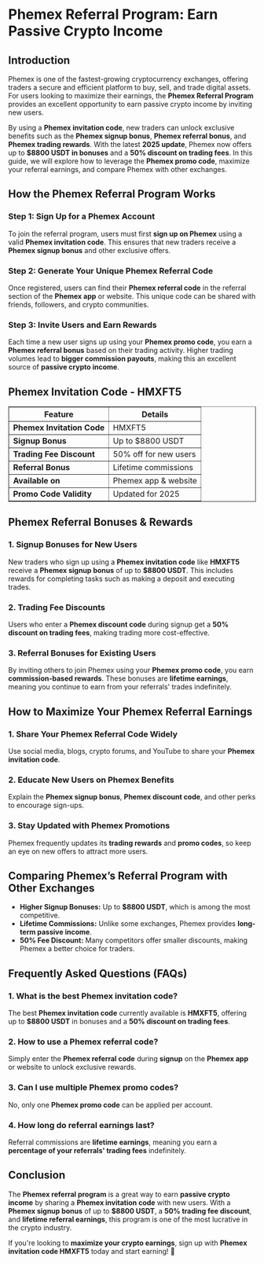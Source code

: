 <h1>Phemex Referral Program: Earn Passive Crypto Income</h1>
<h2>Introduction</h2>
<p>Phemex is one of the fastest-growing cryptocurrency exchanges, offering traders a secure and efficient platform to buy, sell, and trade digital assets. For users looking to maximize their earnings, the <strong>Phemex Referral Program</strong> provides an excellent opportunity to earn passive crypto income by inviting new users.</p>
<p>By using a <strong>Phemex invitation code</strong>, new traders can unlock exclusive benefits such as the <strong>Phemex signup bonus</strong>, <strong>Phemex referral bonus</strong>, and <strong>Phemex trading rewards</strong>. With the latest <strong>2025 update</strong>, Phemex now offers up to <strong>$8800 USDT in bonuses</strong> and a <strong>50% discount on trading fees</strong>. In this guide, we will explore how to leverage the <strong>Phemex promo code</strong>, maximize your referral earnings, and compare Phemex with other exchanges.</p>

<h2>How the Phemex Referral Program Works</h2>
<h3>Step 1: Sign Up for a Phemex Account</h3>
<p>To join the referral program, users must first <strong>sign up on Phemex</strong> using a valid <strong>Phemex invitation code</strong>. This ensures that new traders receive a <strong>Phemex signup bonus</strong> and other exclusive offers.</p>

<h3>Step 2: Generate Your Unique Phemex Referral Code</h3>
<p>Once registered, users can find their <strong>Phemex referral code</strong> in the referral section of the <strong>Phemex app</strong> or website. This unique code can be shared with friends, followers, and crypto communities.</p>

<h3>Step 3: Invite Users and Earn Rewards</h3>
<p>Each time a new user signs up using your <strong>Phemex promo code</strong>, you earn a <strong>Phemex referral bonus</strong> based on their trading activity. Higher trading volumes lead to <strong>bigger commission payouts</strong>, making this an excellent source of <strong>passive crypto income</strong>.</p>

<h2>Phemex Invitation Code - HMXFT5</h2>
<table border="1">
    <tr>
        <th>Feature</th>
        <th>Details</th>
    </tr>
    <tr>
        <td><strong>Phemex Invitation Code</strong></td>
        <td>HMXFT5</td>
    </tr>
    <tr>
        <td><strong>Signup Bonus</strong></td>
        <td>Up to $8800 USDT</td>
    </tr>
    <tr>
        <td><strong>Trading Fee Discount</strong></td>
        <td>50% off for new users</td>
    </tr>
    <tr>
        <td><strong>Referral Bonus</strong></td>
        <td>Lifetime commissions</td>
    </tr>
    <tr>
        <td><strong>Available on</strong></td>
        <td>Phemex app & website</td>
    </tr>
    <tr>
        <td><strong>Promo Code Validity</strong></td>
        <td>Updated for 2025</td>
    </tr>
</table>

<h2>Phemex Referral Bonuses & Rewards</h2>
<h3>1. Signup Bonuses for New Users</h3>
<p>New traders who sign up using a <strong>Phemex invitation code</strong> like <strong>HMXFT5</strong> receive a <strong>Phemex signup bonus</strong> of up to <strong>$8800 USDT</strong>. This includes rewards for completing tasks such as making a deposit and executing trades.</p>

<h3>2. Trading Fee Discounts</h3>
<p>Users who enter a <strong>Phemex discount code</strong> during signup get a <strong>50% discount on trading fees</strong>, making trading more cost-effective.</p>

<h3>3. Referral Bonuses for Existing Users</h3>
<p>By inviting others to join Phemex using your <strong>Phemex promo code</strong>, you earn <strong>commission-based rewards</strong>. These bonuses are <strong>lifetime earnings</strong>, meaning you continue to earn from your referrals' trades indefinitely.</p>

<h2>How to Maximize Your Phemex Referral Earnings</h2>
<h3>1. Share Your Phemex Referral Code Widely</h3>
<p>Use social media, blogs, crypto forums, and YouTube to share your <strong>Phemex invitation code</strong>.</p>

<h3>2. Educate New Users on Phemex Benefits</h3>
<p>Explain the <strong>Phemex signup bonus</strong>, <strong>Phemex discount code</strong>, and other perks to encourage sign-ups.</p>

<h3>3. Stay Updated with Phemex Promotions</h3>
<p>Phemex frequently updates its <strong>trading rewards</strong> and <strong>promo codes</strong>, so keep an eye on new offers to attract more users.</p>

<h2>Comparing Phemex’s Referral Program with Other Exchanges</h2>
<ul>
    <li><strong>Higher Signup Bonuses:</strong> Up to <strong>$8800 USDT</strong>, which is among the most competitive.</li>
    <li><strong>Lifetime Commissions:</strong> Unlike some exchanges, Phemex provides <strong>long-term passive income</strong>.</li>
    <li><strong>50% Fee Discount:</strong> Many competitors offer smaller discounts, making Phemex a better choice for traders.</li>
</ul>

<h2>Frequently Asked Questions (FAQs)</h2>
<h3>1. What is the best Phemex invitation code?</h3>
<p>The best <strong>Phemex invitation code</strong> currently available is <strong>HMXFT5</strong>, offering up to <strong>$8800 USDT</strong> in bonuses and a <strong>50% discount on trading fees</strong>.</p>

<h3>2. How to use a Phemex referral code?</h3>
<p>Simply enter the <strong>Phemex referral code</strong> during <strong>signup</strong> on the <strong>Phemex app</strong> or website to unlock exclusive rewards.</p>

<h3>3. Can I use multiple Phemex promo codes?</h3>
<p>No, only one <strong>Phemex promo code</strong> can be applied per account.</p>

<h3>4. How long do referral earnings last?</h3>
<p>Referral commissions are <strong>lifetime earnings</strong>, meaning you earn a <strong>percentage of your referrals' trading fees</strong> indefinitely.</p>

<h2>Conclusion</h2>
<p>The <strong>Phemex referral program</strong> is a great way to earn <strong>passive crypto income</strong> by sharing a <strong>Phemex invitation code</strong> with new users. With a <strong>Phemex signup bonus</strong> of up to <strong>$8800 USDT</strong>, a <strong>50% trading fee discount</strong>, and <strong>lifetime referral earnings</strong>, this program is one of the most lucrative in the crypto industry.</p>
<p>If you're looking to <strong>maximize your crypto earnings</strong>, sign up with <strong>Phemex invitation code HMXFT5</strong> today and start earning! 🚀</p>
